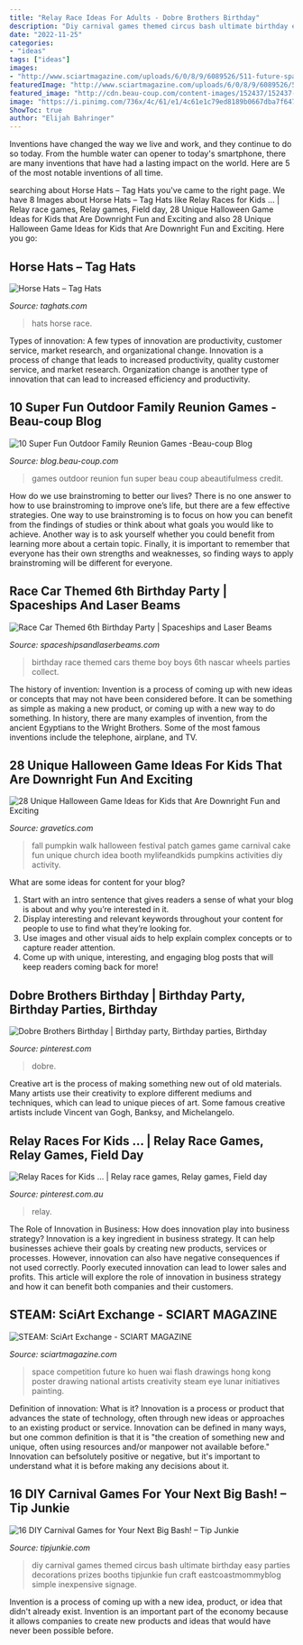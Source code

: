 ```yaml
---
title: "Relay Race Ideas For Adults - Dobre Brothers Birthday"
description: "Diy carnival games themed circus bash ultimate birthday easy parties decorations prizes booths tipjunkie fun craft eastcoastmommyblog simple inexpensive signage"
date: "2022-11-25"
categories:
- "ideas"
tags: ["ideas"]
images:
- "http://www.sciartmagazine.com/uploads/6/0/8/9/6089526/511-future-space-in-eye-ko-huen-wai_orig.jpg"
featuredImage: "http://www.sciartmagazine.com/uploads/6/0/8/9/6089526/511-future-space-in-eye-ko-huen-wai_orig.jpg"
featured_image: "http://cdn.beau-coup.com/content-images/152437/152437-0.jpg"
image: "https://i.pinimg.com/736x/4c/61/e1/4c61e1c79ed8189b0667dba7f647c01f--kids-relay-races-relay-race-games.jpg"
ShowToc: true
author: "Elijah Bahringer"
---
```



Inventions have changed the way we live and work, and they continue to do so today. From the humble water can opener to today's smartphone, there are many inventions that have had a lasting impact on the world. Here are 5 of the most notable inventions of all time.

	

		
searching about Horse Hats – Tag Hats you've came to the right page. We have 8 Images about Horse Hats – Tag Hats like Relay Races for Kids … | Relay race games, Relay games, Field day, 28 Unique Halloween Game Ideas for Kids that Are Downright Fun and Exciting and also 28 Unique Halloween Game Ideas for Kids that Are Downright Fun and Exciting. Here you go:
		
    
## Horse Hats – Tag Hats

<img loading=lazy src="http://www.taghats.com/wp-content/uploads/2015/06/Horse-Race-Hats.jpg" onerror="this.onerror=null;this.src='https://tse2.mm.bing.net/th?id=OIP.LRwU-bU1ScJK5LPN6TJaIwHaE7&amp;pid=15.1';" alt="Horse Hats – Tag Hats">

_Source: taghats.com_

>hats horse race. 

	

Types of innovation: A few types of innovation are productivity, customer service, market research, and organizational change.
Innovation is a process of change that leads to increased productivity, quality customer service, and market research. Organization change is another type of innovation that can lead to increased efficiency and productivity.

    
## 10 Super Fun Outdoor Family Reunion Games -Beau-coup Blog

<img loading=lazy src="http://cdn.beau-coup.com/content-images/152437/152437-0.jpg" onerror="this.onerror=null;this.src='https://tse2.mm.bing.net/th?id=OIP.npGfJWh2IvzXB1JGH8BRVAHaLH&amp;pid=15.1';" alt="10 Super Fun Outdoor Family Reunion Games -Beau-coup Blog">

_Source: blog.beau-coup.com_

>games outdoor reunion fun super beau coup abeautifulmess credit. 

	

How do we use brainstroming to better our lives?
There is no one answer to how to use brainstroming to improve one’s life, but there are a few effective strategies. One way to use brainstroming is to focus on how you can benefit from the findings of studies or think about what goals you would like to achieve. Another way is to ask yourself whether you could benefit from learning more about a certain topic. Finally, it is important to remember that everyone has their own strengths and weaknesses, so finding ways to apply brainstroming will be different for everyone.

    
## Race Car Themed 6th Birthday Party | Spaceships And Laser Beams

<img loading=lazy src="http://spaceshipsandlaserbeams.com/wp-content/uploads/2015/09/race-car-boy-birthday-party-ideas-33-1.jpg" onerror="this.onerror=null;this.src='https://tse2.mm.bing.net/th?id=OIP.dI5vj82eV4DdV6bY_le78AHaLH&amp;pid=15.1';" alt="Race Car Themed 6th Birthday Party | Spaceships and Laser Beams">

_Source: spaceshipsandlaserbeams.com_

>birthday race themed cars theme boy boys 6th nascar wheels parties collect. 

	

The history of invention:
Invention is a process of coming up with new ideas or concepts that may not have been considered before. It can be something as simple as making a new product, or coming up with a new way to do something. In history, there are many examples of invention, from the ancient Egyptians to the Wright Brothers. Some of the most famous inventions include the telephone, airplane, and TV.

    
## 28 Unique Halloween Game Ideas For Kids That Are Downright Fun And Exciting

<img loading=lazy src="http://www.gravetics.com/wp-content/uploads/2017/07/Pumpkin-Patch-Walk.jpg" onerror="this.onerror=null;this.src='https://tse3.mm.bing.net/th?id=OIP.Mr-YR9ucowMkk5stIPSdeQHaJo&amp;pid=15.1';" alt="28 Unique Halloween Game Ideas for Kids that Are Downright Fun and Exciting">

_Source: gravetics.com_

>fall pumpkin walk halloween festival patch games game carnival cake fun unique church idea booth mylifeandkids pumpkins activities diy activity. 

	

What are some ideas for content for your blog?
1. Start with an intro sentence that gives readers a sense of what your blog is about and why you’re interested in it.
2. Display interesting and relevant keywords throughout your content for people to use to find what they’re looking for.
3. Use images and other visual aids to help explain complex concepts or to capture reader attention.
4. Come up with unique, interesting, and engaging blog posts that will keep readers coming back for more!

    
## Dobre Brothers Birthday | Birthday Party, Birthday Parties, Birthday

<img loading=lazy src="https://i.pinimg.com/originals/95/11/fe/9511fe2908d7ee6fa631e9d4b30c603e.jpg" onerror="this.onerror=null;this.src='https://tse4.mm.bing.net/th?id=OIP.zHU5nmA1ii0b9R4fRbHOwAHaJ4&amp;pid=15.1';" alt="Dobre Brothers Birthday | Birthday party, Birthday parties, Birthday">

_Source: pinterest.com_

>dobre. 

	

Creative art is the process of making something new out of old materials. Many artists use their creativity to explore different mediums and techniques, which can lead to unique pieces of art. Some famous creative artists include Vincent van Gogh, Banksy, and Michelangelo.

    
## Relay Races For Kids … | Relay Race Games, Relay Games, Field Day

<img loading=lazy src="https://i.pinimg.com/736x/4c/61/e1/4c61e1c79ed8189b0667dba7f647c01f--kids-relay-races-relay-race-games.jpg" onerror="this.onerror=null;this.src='https://tse4.mm.bing.net/th?id=OIP.GnmHpPqlA64wZ4tygwA6zwHaE8&amp;pid=15.1';" alt="Relay Races for Kids … | Relay race games, Relay games, Field day">

_Source: pinterest.com.au_

>relay. 

	

The Role of Innovation in Business: How does innovation play into business strategy?
Innovation is a key ingredient in business strategy. It can help businesses achieve their goals by creating new products, services or processes. However, innovation can also have negative consequences if not used correctly. Poorly executed innovation can lead to lower sales and profits. This article will explore the role of innovation in business strategy and how it can benefit both companies and their customers.

    
## STEAM: SciArt Exchange - SCIART MAGAZINE

<img loading=lazy src="http://www.sciartmagazine.com/uploads/6/0/8/9/6089526/511-future-space-in-eye-ko-huen-wai_orig.jpg" onerror="this.onerror=null;this.src='https://tse2.mm.bing.net/th?id=OIP.0W2ZxPp8FKE3FL-a0dnrcwHaKn&amp;pid=15.1';" alt="STEAM: SciArt Exchange - SCIART MAGAZINE">

_Source: sciartmagazine.com_

>space competition future ko huen wai flash drawings hong kong poster drawing national artists creativity steam eye lunar initiatives painting. 

	

Definition of innovation: What is it?
Innovation is a process or product that advances the state of technology, often through new ideas or approaches to an existing product or service. Innovation can be defined in many ways, but one common definition is that it is "the creation of something new and unique, often using resources and/or manpower not available before." 
Innovation can befsolutely positive or negative, but it's important to understand what it is before making any decisions about it.

    
## 16 DIY Carnival Games For Your Next Big Bash! – Tip Junkie

<img loading=lazy src="https://cdn.tipjunkie.com/wp-content/uploads/cache/63/e7/63e75d8d67fa2334af3b2c992bc957e5.jpg" onerror="this.onerror=null;this.src='https://tse4.mm.bing.net/th?id=OIP.-uEzjm-mln43p-H-5MNd-AHaKl&amp;pid=15.1';" alt="16 DIY Carnival Games for Your Next Big Bash! – Tip Junkie">

_Source: tipjunkie.com_

>diy carnival games themed circus bash ultimate birthday easy parties decorations prizes booths tipjunkie fun craft eastcoastmommyblog simple inexpensive signage. 

	

Invention is a process of coming up with a new idea, product, or idea that didn't already exist. Invention is an important part of the economy because it allows companies to create new products and ideas that would have never been possible before.

